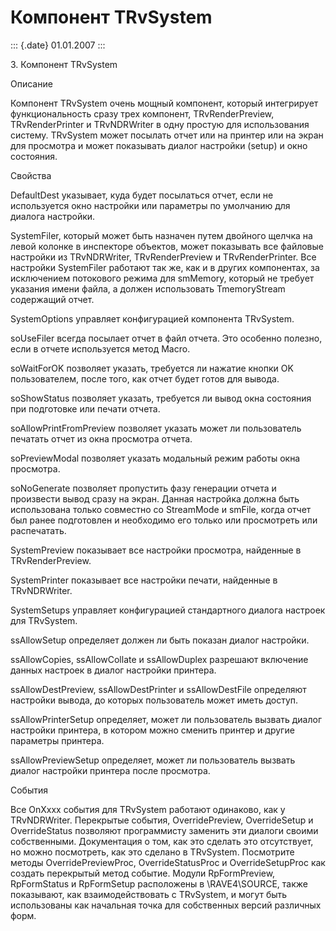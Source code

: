 Компонент TRvSystem
===================

::: {.date}
01.01.2007
:::

3\. Компонент TRvSystem

Описание

Компонент TRvSystem очень мощный компонент, который интегрирует
функциональность сразу трех компонент, TRvRenderPreview,
TRvRenderPrinter и TRvNDRWriter в одну простую для использования
систему. TRvSystem может посылать отчет или на принтер или на экран для
просмотра и может показывать диалог настройки (setup) и окно состояния.

Свойства

DefaultDest указывает, куда будет посылаться отчет, если не используется
окно настройки или параметры по умолчанию для диалога настройки.

SystemFiler, который может быть назначен путем двойного щелчка на левой
колонке в инспекторе объектов, может показывать все файловые настройки
из TRvNDRWriter, TRvRenderPreview и TRvRenderPrinter. Все настройки
SystemFiler работают так же, как и в других компонентах, за исключением
потокового режима для smMemory, который не требует указания имени файла,
а должен использовать TmemoryStream содержащий отчет.

SystemOptions управляет конфигурацией компонента TRvSystem.

soUseFiler всегда посылает отчет в файл отчета. Это особенно полезно,
если в отчете используется метод Macro.

soWaitForOK позволяет указать, требуется ли нажатие кнопки OK
пользователем, после того, как отчет будет готов для вывода.

soShowStatus позволяет указать, требуется ли вывод окна состояния при
подготовке или печати отчета.

soAllowPrintFromPreview позволяет указать может ли пользователь печатать
отчет из окна просмотра отчета.

soPreviewModal позволяет указать модальный режим работы окна просмотра.

soNoGenerate позволяет пропустить фазу генерации отчета и произвести
вывод сразу на экран. Данная настройка должна быть использована только
совместно со StreamMode и smFile, когда отчет был ранее подготовлен и
необходимо его только или просмотреть или распечатать.

SystemPreview показывает все настройки просмотра, найденные в
TRvRenderPreview.

SystemPrinter показывает все настройки печати, найденные в TRvNDRWriter.

SystemSetups управляет конфигурацией стандартного диалога настроек для
TRvSystem.

ssAllowSetup определяет должен ли быть показан диалог настройки.

ssAllowCopies, ssAllowCollate и ssAllowDuplex разрешают включение данных
настроек в диалог настройки принтера.

ssAllowDestPreview, ssAllowDestPrinter и ssAllowDestFile определяют
настройки вывода, до которых пользователь может иметь доступ.

ssAllowPrinterSetup определяет, может ли пользователь вызвать диалог
настройки принтера, в котором можно сменить принтер и другие параметры
принтера.

ssAllowPreviewSetup определяет, может ли пользователь вызвать диалог
настройки принтера после просмотра.

События

Все OnXxxx события для TRvSystem работают одинаково, как у TRvNDRWriter.
Перекрытые события, OverridePreview, OverrideSetup и OverrideStatus
позволяют программисту заменить эти диалоги своими собственными.
Документация о том, как это сделать это отсутствует, но можно
посмотреть, как это сделано в TRvSystem. Посмотрите методы
OverridePreviewProc, OverrideStatusProc и OverrideSetupProc как создать
перекрытый метод событие. Модули RpFormPreview, RpFormStatus и
RpFormSetup расположены в \\RAVE4\\SOURCE, также показывают, как
взаимодействовать с TRvSystem, и могут быть использованы как начальная
точка для собственных версий различных форм.
